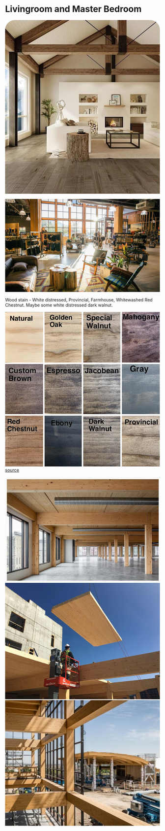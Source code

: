 # Livingroom and Master Bedroom



![](img/grey-beams.jpg) 

![](img/REI.jpg)  

Wood stain - White distressed, Provincial, Farmhouse, Whitewashed Red Chestnut. Maybe some white distressed dark walnut.

<!--
	Polyblend #11 Snow White 8 oz. Grout Renew Colorant

	https://www.homedepot.com/p/Custom-Building-Products-Polyblend-11-Snow-White-8-oz-Grout-Renew-Colorant-GCL11HPT/100133209

	How To:
	https://www.remodelaholic.com/dye-grout-refresh-dated-tile-floor/
-->

![](img/wood-colors-white-distressed.jpg)
[source](https://www.etsy.com/listing/903462334/wood-samples-wood-stain-sample-stain)


![](img/masstimber.jpg)
![](img/T3_Construction_1-800x800.jpg)
![](img/mass-timber-frame-e1569231844722.jpg)